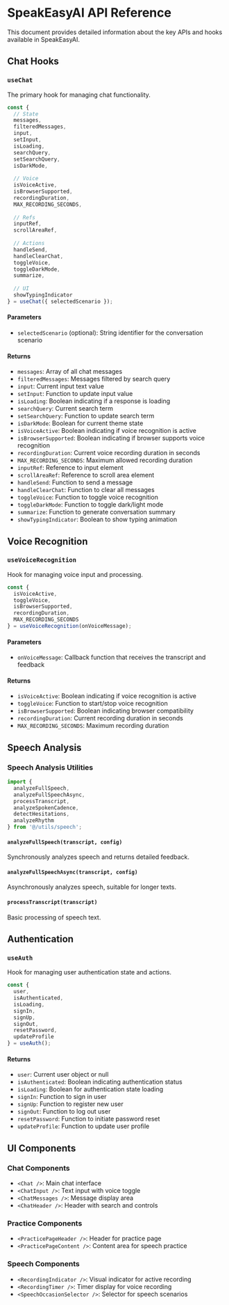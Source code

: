 
# SpeakEasyAI API Reference

This document provides detailed information about the key APIs and hooks available in SpeakEasyAI.

## Chat Hooks

### `useChat`

The primary hook for managing chat functionality.

```typescript
const {
  // State
  messages,
  filteredMessages,
  input,
  setInput,
  isLoading,
  searchQuery,
  setSearchQuery,
  isDarkMode,
  
  // Voice
  isVoiceActive,
  isBrowserSupported,
  recordingDuration,
  MAX_RECORDING_SECONDS,
  
  // Refs
  inputRef,
  scrollAreaRef,
  
  // Actions
  handleSend,
  handleClearChat,
  toggleVoice,
  toggleDarkMode,
  summarize,
  
  // UI
  showTypingIndicator
} = useChat({ selectedScenario });
```

#### Parameters

- `selectedScenario` (optional): String identifier for the conversation scenario

#### Returns

- `messages`: Array of all chat messages
- `filteredMessages`: Messages filtered by search query
- `input`: Current input text value
- `setInput`: Function to update input value
- `isLoading`: Boolean indicating if a response is loading
- `searchQuery`: Current search term
- `setSearchQuery`: Function to update search term
- `isDarkMode`: Boolean for current theme state
- `isVoiceActive`: Boolean indicating if voice recognition is active
- `isBrowserSupported`: Boolean indicating if browser supports voice recognition
- `recordingDuration`: Current voice recording duration in seconds
- `MAX_RECORDING_SECONDS`: Maximum allowed recording duration
- `inputRef`: Reference to input element
- `scrollAreaRef`: Reference to scroll area element
- `handleSend`: Function to send a message
- `handleClearChat`: Function to clear all messages
- `toggleVoice`: Function to toggle voice recognition
- `toggleDarkMode`: Function to toggle dark/light mode
- `summarize`: Function to generate conversation summary
- `showTypingIndicator`: Boolean to show typing animation

## Voice Recognition

### `useVoiceRecognition`

Hook for managing voice input and processing.

```typescript
const {
  isVoiceActive,
  toggleVoice,
  isBrowserSupported,
  recordingDuration,
  MAX_RECORDING_SECONDS
} = useVoiceRecognition(onVoiceMessage);
```

#### Parameters

- `onVoiceMessage`: Callback function that receives the transcript and feedback

#### Returns

- `isVoiceActive`: Boolean indicating if voice recognition is active
- `toggleVoice`: Function to start/stop voice recognition
- `isBrowserSupported`: Boolean indicating browser compatibility
- `recordingDuration`: Current recording duration in seconds
- `MAX_RECORDING_SECONDS`: Maximum recording duration

## Speech Analysis

### Speech Analysis Utilities

```typescript
import { 
  analyzeFullSpeech,
  analyzeFullSpeechAsync,
  processTranscript,
  analyzeSpokenCadence,
  detectHesitations,
  analyzeRhythm
} from '@/utils/speech';
```

#### `analyzeFullSpeech(transcript, config)`

Synchronously analyzes speech and returns detailed feedback.

#### `analyzeFullSpeechAsync(transcript, config)`

Asynchronously analyzes speech, suitable for longer texts.

#### `processTranscript(transcript)`

Basic processing of speech text.

## Authentication

### `useAuth`

Hook for managing user authentication state and actions.

```typescript
const {
  user,
  isAuthenticated,
  isLoading,
  signIn,
  signUp,
  signOut,
  resetPassword,
  updateProfile
} = useAuth();
```

#### Returns

- `user`: Current user object or null
- `isAuthenticated`: Boolean indicating authentication status
- `isLoading`: Boolean for authentication state loading
- `signIn`: Function to sign in user
- `signUp`: Function to register new user
- `signOut`: Function to log out user
- `resetPassword`: Function to initiate password reset
- `updateProfile`: Function to update user profile

## UI Components

### Chat Components

- `<Chat />`: Main chat interface
- `<ChatInput />`: Text input with voice toggle
- `<ChatMessages />`: Message display area
- `<ChatHeader />`: Header with search and controls

### Practice Components

- `<PracticePageHeader />`: Header for practice page
- `<PracticePageContent />`: Content area for speech practice

### Speech Components

- `<RecordingIndicator />`: Visual indicator for active recording
- `<RecordingTimer />`: Timer display for voice recording
- `<SpeechOccasionSelector />`: Selector for speech scenarios
